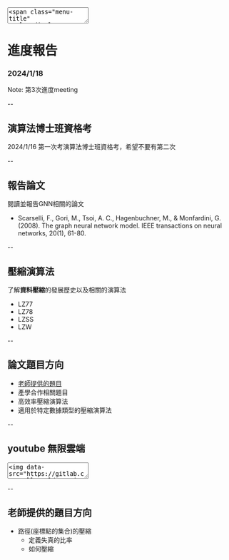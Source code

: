 <textarea>
<span class="menu-title" style="display: none">2024/1/18</span>
</textarea>

# 進度報告
### 2024/1/18

Note:
第3次進度meeting

--

## 演算法博士班資格考
2024/1/16 第一次考演算法博士班資格考，希望不要有第二次

--

## 報告論文
閱讀並報告GNN相關的論文
- Scarselli, F., Gori, M., Tsoi, A. C., Hagenbuchner, M., & Monfardini, G. (2008). The graph neural network model. IEEE transactions on neural networks, 20(1), 61-80.

--

## 壓縮演算法
了解**資料壓縮**的發展歷史以及相關的演算法
+ LZ77
+ LZ78
+ LZSS
+ LZW

--

## 論文題目方向
+ [老師提供的題目](#老師提供的題目)
+ 產學合作相關題目
+ 高效率壓縮演算法
+ 適用於特定數據類型的壓縮演算法

--

## youtube 無限雲端

<textarea>
<img data-src="https://gitlab.com/HelloWorldOvO/picture-bed/-/raw/main/presentation/youtube.png" alt="youtube無限雲端">
</textarea>

--

## 老師提供的題目方向

+ 路徑(座標點的集合)的壓縮
    + 定義失真的比率
    + 如何壓縮
